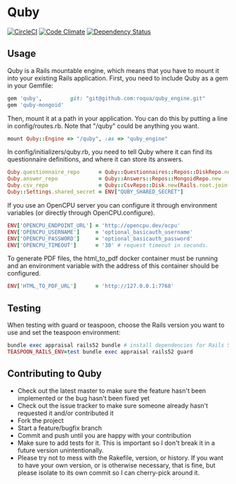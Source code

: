 Quby
====
[![CircleCI](https://circleci.com/gh/roqua/quby_engine.png?circle-token=b8c29e6c847094da985e5cbcd0e20648b11f0217&style=shield)](https://circleci.com/gh/roqua/quby_engine)
[![Code Climate](https://codeclimate.com/github/roqua/quby_engine/badges/gpa.svg)](https://codeclimate.com/github/roqua/quby_engine)
[![Dependency Status](https://gemnasium.com/roqua/quby_engine.svg)](https://gemnasium.com/roqua/quby_engine)

## Usage

Quby is a Rails mountable engine, which means that you have to mount it
into your existing Rails application. First, you need to include Quby as a gem in your Gemfile:

```ruby
gem 'quby',         git: "git@github.com:roqua/quby_engine.git"
gem 'quby-mongoid'
```

Then, mount it at a path in your application. You can do this by putting a line
in config/routes.rb. Note that "/quby" could be anything you want.

```ruby
mount Quby::Engine => "/quby", :as => "quby_engine"
```

In config/initializers/quby.rb, you need to tell Quby where it can find its questionnaire definitions,
and where it can store its answers.

```ruby
Quby.questionnaire_repo      = Quby::Questionnaires::Repos::DiskRepo.new(Rails.root.join("db/questionnaires/definitions"))
Quby.answer_repo             = Quby::Answers::Repos::MongoidRepo.new
Quby.csv_repo                = Quby::CsvRepo::Disk.new(Rails.root.join("db/questionnaires/lookup_tables"))
Quby::Settings.shared_secret = ENV["QUBY_SHARED_SECRET"]
```

If you use an OpenCPU server you can configure it through environment variables (or directly through OpenCPU.configure).

```ruby
ENV['OPENCPU_ENDPOINT_URL'] = 'http://opencpu.dev/ocpu'
ENV['OPENCPU_USERNAME']     = 'optional_basicauth_username'
ENV['OPENCPU_PASSWORD']     = 'optional_basicauth_password'
ENV['OPENCPU_TIMEOUT']      = '30' # request timeout in seconds.
```

To generate PDF files, the html_to_pdf docker container must be running and an environment variable with the address of this container should be configured.

```ruby
ENV['HTML_TO_PDF_URL']      = 'http://127.0.0.1:7768'
```

## Testing

When testing with guard or teaspoon, choose the Rails version you want to use and set the teaspoon environment:

```ruby
bundle exec appraisal rails52 bundle # install dependencies for Rails 5.2
TEASPOON_RAILS_ENV=test bundle exec appraisal rails52 guard
```

## Contributing to Quby

* Check out the latest master to make sure the feature hasn't been implemented
  or the bug hasn't been fixed yet
* Check out the issue tracker to make sure someone already hasn't requested it
  and/or contributed it
* Fork the project
* Start a feature/bugfix branch
* Commit and push until you are happy with your contribution
* Make sure to add tests for it. This is important so I don't break it in a
  future version unintentionally.
* Please try not to mess with the Rakefile, version, or history. If you want to
  have your own version, or is otherwise necessary, that is fine, but please
  isolate to its own commit so I can cherry-pick around it.
